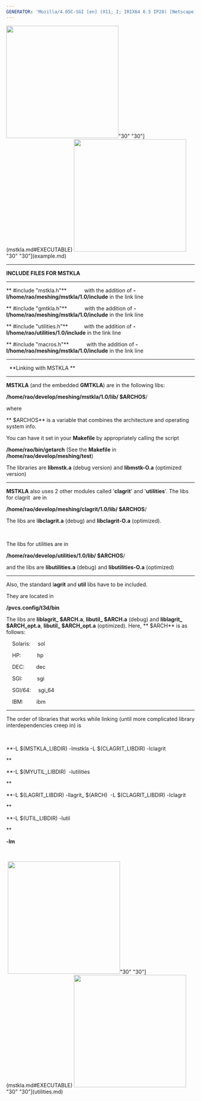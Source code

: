 ```yaml
---
GENERATOR: 'Mozilla/4.05C-SGI [en] (X11; I; IRIX64 6.5 IP28) [Netscape]'
---
```

<img height="300" width="300" src="https://lanl.github.io/LaGriT/assets/images/arrow2.gif">"30"
"30"](mstkla.md#EXECUTABLE) <img height="300" width="300" src="https://lanl.github.io/LaGriT/assets/images/arrow3.gif">"30"
"30"](example.md)

------------------------------------------------------------------------

**INCLUDE FILES FOR MSTKLA**

------------------------------------------------------------------------

**
#include "mstkla.h"**            with the addition of
**-I/home/rao/meshing/mstkla/1.0/include** in the link line

**
#include "gmtkla.h"**            with the addition of
**-I/home/rao/meshing/mstkla/1.0/include** in the link line

**
#include "utilities.h"**           with the addition of
**-I/home/rao/utilities/1.0/include** in the link line

**
#include "macros.h"**            with the addition of
**-I/home/rao/meshing/mstkla/1.0/include** in the link line

------------------------------------------------------------------------

  **Linking with MSTKLA ** 

------------------------------------------------------------------------

**MSTKLA** (and the embedded **GMTKLA**) are in the following libs:

**/home/rao/develop/meshing/mstkla/1.0/lib/
$ARCHOS**/

where

**
$ARCHOS** is a variable that combines the architecture and operating
system info.

You can have it set in your **Makefile** by appropriately calling the
script

**/home/rao/bin/getarch** (See the **Makefile** in
**/home/rao/develop/meshing/test**)

The libraries are **libmstk.a** (debug version) and **libmstk-O.a**
(optimized version)

------------------------------------------------------------------------

**MSTKLA** also uses 2 other modules called '**clagrit**' and
'**utilities**'. The libs for clagrit  are in

**/home/rao/develop/meshing/clagrit/1.0/lib/
$ARCHOS**/

The libs are l**ibclagrit.a** (debug) and **libclagrit-O.a**
(optimized).

 

The libs for utilities are in

**/home/rao/develop/utilities/1.0/lib/
$ARCHOS**/

and the libs are **libutilities.a** (debug) and **libutilities-O.a**
(optimized)

------------------------------------------------------------------------

Also, the standard l**agrit** and **util** libs have to be included.

They are located in

**/pvcs.config/t3d/bin**

The libs are **liblagrit\_
$ARCH.a**, **libutil\_
$ARCH.a** (debug) and
**liblagrit\_
$ARCH\_opt.a**, **libutil\_
$ARCH\_opt.a** (optimized).
Here, **
$ARCH** is as follows:

    Solaris:     sol

    HP:           hp

    DEC:        dec

    SGI:          sgi

    SGI/64:     sgi\_64

    IBM:         ibm

------------------------------------------------------------------------

The order of libraries that works while linking (until more complicated
library interdependencies creep in) is

 

**-L
$(MSTKLA\_LIBDIR) -lmstkla -L
$(CLAGRIT\_LIBDIR) -lclagrit 

**

**-L
$(MYUTIL\_LIBDIR)  -lutilities 

**

**-L 
$(LAGRIT\_LIBDIR) -llagrit\_
$(ARCH)  -L 
$(CLAGRIT\_LIBDIR)
-lclagrit 

**

**-L
$(UTIL\_LIBDIR) -lutil 

**

**-lm**

 

 <img height="300" width="300" src="https://lanl.github.io/LaGriT/assets/images/arrow2.gif">"30"
"30"](mstkla.md#EXECUTABLE) <img height="300" width="300" src="https://lanl.github.io/LaGriT/assets/images/arrow3.gif">"30"
"30"](utilities.md)
